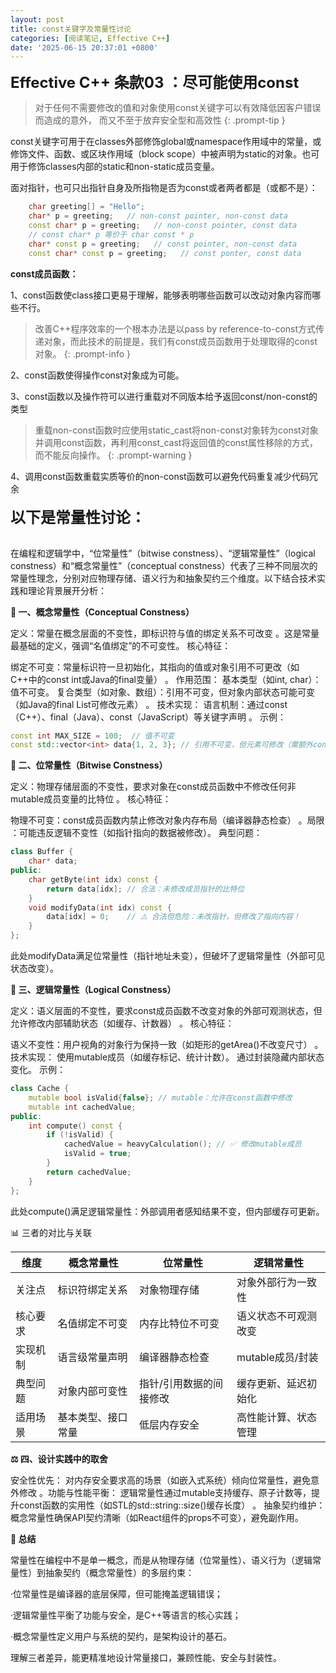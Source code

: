 ```yaml
---
layout: post
title: const关键字及常量性讨论
categories: [阅读笔记, Effective C++]
date: '2025-06-15 20:37:01 +0800'
---
```


<span style="font-size: 24px;">**Effective C++ 条款03 ：尽可能使用const**</span>

> 对于任何不需要修改的值和对象使用const关键字可以有效降低因客户错误而造成的意外，
> 而又不至于放弃安全型和高效性
 {: .prompt-tip }

const关键字可用于在classes外部修饰global或namespace作用域中的常量，或修饰文件、函数、或区块作用域（block scope）中被声明为static的对象。也可用于修饰classes内部的static和non-static成员变量。

面对指针，也可只出指针自身及所指物是否为const或者两者都是（或都不是）：
```cpp
    char greeting[] = "Hello";
    char* p = greeting;   // non-const pointer, non-const data
    const char* p = greeting;   // non-const pointer, const data
    // const char* p 等价于 char const * p
    char* const p = greeting;   // const pointer, non-const data
    const char* const p = greeting;   // const ponter, const data
```
**const成员函数：**

1、const函数使class接口更易于理解，能够表明哪些函数可以改动对象内容而哪些不行。
  
  > 改善C++程序效率的一个根本办法是以pass by reference-to-const方式传递对象，而此技术的前提是，我们有const成员函数用于处理取得的const对象。
 {: .prompt-info }

2、const函数使得操作const对象成为可能。

3、const函数以及操作符可以进行重载对不同版本给予返回const/non-const的类型

  > 重载non-const函数时应使用static_cast将non-const对象转为const对象并调用const函数，再利用const_cast将返回值的const属性移除的方式，而不能反向操作。
 {: .prompt-warning }

4、调用const函数重载实质等价的non-const函数可以避免代码重复减少代码冗余
<br/>
<br/>
<span style="font-size: 24px;">**以下是常量性讨论：**</span>

<br/>
在编程和逻辑学中，“位常量性”（bitwise constness）、“逻辑常量性”（logical constness）和“概念常量性”（conceptual constness）代表了三种不同层次的常量性理念，分别对应物理存储、语义行为和抽象契约三个维度。以下结合技术实践和理论背景展开分析：

**🧱 ​一、概念常量性（Conceptual Constness）​​**

​定义​：常量在概念层面的不变性，即标识符与值的绑定关系不可改变
。这是常量最基础的定义，强调“名值绑定”的不可变性。
​核心特征​：

​绑定不可变​：常量标识符一旦初始化，其指向的值或对象引用不可更改（如C++中的const int或Java的final变量）
。
​作用范围​：
基本类型（如int, char）：值不可变。
复合类型（如对象、数组）：引用不可变，但对象内部状态可能可变（如Java的final List可修改元素）
。
​技术实现​：
语言机制：通过const（C++）、final（Java）、const（JavaScript）等关键字声明
。
​示例​：

```cpp
const int MAX_SIZE = 100;  // 值不可变
const std::vector<int> data{1, 2, 3}; // 引用不可变，但元素可修改（需额外const修饰）
```

**💾 ​二、位常量性（Bitwise Constness）​​**

​定义​：物理存储层面的不变性，要求对象在const成员函数中不修改任何非mutable成员变量的比特位
。
​核心特征​：

​物理不可变​：const成员函数内禁止修改对象内存布局（编译器静态检查）
。
​局限​：可能违反逻辑不变性（如指针指向的数据被修改）。
​典型问题​：

```cpp
class Buffer {
    char* data;
public:
    char getByte(int idx) const {
        return data[idx]; // 合法：未修改成员指针的比特位
    }
    void modifyData(int idx) const {
        data[idx] = 0;    // ⚠️ 合法但危险：未改指针，但修改了指向内容！
    }
};
```
此处modifyData满足位常量性（指针地址未变），但破坏了逻辑常量性（外部可见状态改变）。

**🧠 ​三、逻辑常量性（Logical Constness）​​**

​定义​：语义层面的不变性，要求const成员函数不改变对象的外部可观测状态，但允许修改内部辅助状态（如缓存、计数器）
。
​核心特征​：

​语义不变性​：用户视角的对象行为保持一致（如矩形的getArea()不改变尺寸）
。
​技术实现​：
使用mutable成员（如缓存标记、统计计数）。
通过封装隐藏内部状态变化。
​示例​：
```cpp
class Cache {
    mutable bool isValid{false}; // mutable：允许在const函数中修改
    mutable int cachedValue;
public:
    int compute() const {
        if (!isValid) {
            cachedValue = heavyCalculation(); // ✅ 修改mutable成员
            isValid = true;
        }
        return cachedValue;
    }
};
```
此处compute()满足逻辑常量性：外部调用者感知结果不变，但内部缓存可更新。

📊 ​三者的对比与关联​

| **​维度** | **​概念常量性**    | **​位常量性**           | **逻辑常量性**​      |
| --------- | ------------------ | ----------------------- | -------------------- |
| 关注点    | 标识符绑定关系     | 对象物理存储            | 对象外部行为一致性   |
| ​核心要求 | 名值绑定不可变     | 内存比特位不可变        | 语义状态不可观测改变 |
| ​实现机制 | 语言级常量声明     | 编译器静态检查          | mutable成员/封装     |
| ​典型问题 | 对象内部可变性     | 指针/引用数据的间接修改 | 缓存更新、延迟初始化 |
| ​适用场景 | 基本类型、接口常量 | 低层内存安全            | 高性能计算、状态管理 |

**⚖️ ​四、设计实践中的取舍​**

​安全性优先​：
对内存安全要求高的场景（如嵌入式系统）倾向位常量性，避免意外修改
。
​功能与性能平衡​：
  逻辑常量性通过mutable支持缓存、原子计数等，提升const函数的实用性（如STL的std::string::size()缓存长度）
。
​抽象契约维护​：
  概念常量性确保API契约清晰（如React组件的props不可变），避免副作用。

**💎 ​总结​**

常量性在编程中不是单一概念，而是从物理存储​（位常量性）、语义行为​（逻辑常量性）到抽象契约​（概念常量性）的多层约束：

·​位常量性是编译器的底层保障，但可能掩盖逻辑错误；

·​逻辑常量性平衡了功能与安全，是C++等语言的核心实践；

·​概念常量性定义用户与系统的契约，是架构设计的基石。
  
  理解三者差异，能更精准地设计常量接口，兼顾性能、安全与封装性。


